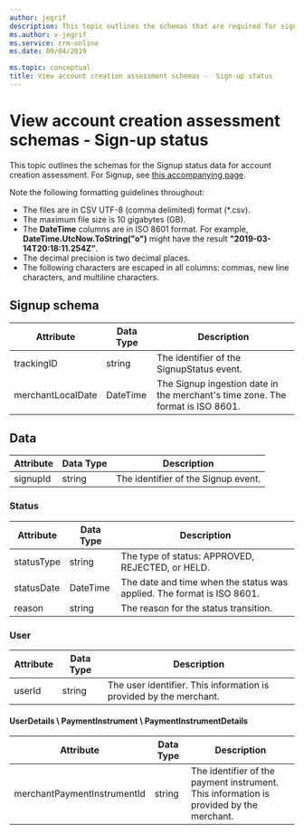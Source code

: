 ```yaml
---
author: jegrif
description: This topic outlines the schemas that are required for signup status under account creation assessment.
ms.author: v-jegrif
ms.service: crm-online
ms.date: 09/04/2019

ms.topic: conceptual
title: View account creation assessment schemas -  Sign-up status
---
```


# View account creation assessment schemas - Sign-up status

This topic outlines the schemas for the Signup status data for account creation assessment. For Signup, see [this accompanying page](signp-schema.md).

Note the following formatting guidelines throughout:

- The files are in CSV UTF-8 (comma delimited) format (\*.csv).
- The maximum file size is 10 gigabytes (GB).
- The **DateTime** columns are in ISO 8601 format. For example, **DateTime.UtcNow.ToString("o")** might have the result **"2019-03-14T20:18:11.254Z"**.
- The decimal precision is two decimal places.
- The following characters are escaped in all columns: commas, new line characters, and multiline characters.

## Signup schema

| **Attribute** | **Data Type** | **Description** |
| --- | --- | --- |
| trackingID | string | The identifier of the SignupStatus event. |
| merchantLocalDate | DateTime | The Signup ingestion date in the merchant's time zone. The format is ISO 8601. |

## Data

| **Attribute** | **Data Type** | **Description** |
| --- | --- | --- |
| signupId | string | The identifier of the Signup event. |

### Status

| **Attribute** | **Data Type** | **Description** |
| --- | --- | --- |
| statusType | string | The type of status: APPROVED, REJECTED, or HELD. |
| statusDate | DateTime | The date and time when the status was applied. The format is ISO 8601. |
| reason | string | The reason for the status transition. |

### User

| **Attribute** | **Data Type** | **Description** |
| --- | --- | --- |
| userId | string | The user identifier. This information is provided by the merchant. |

#### UserDetails \ PaymentInstrument \ PaymentInstrumentDetails

| **Attribute** | **Data Type** | **Description** |
| --- | --- | --- |
| merchantPaymentInstrumentId | string | The identifier of the payment instrument. This information is provided by the merchant. |
